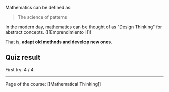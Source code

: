 Mathematics can be defined as:

> The science of patterns
    
In the modern day, mathematics can be thought of as "Design Thinking" for abstract concepts. ([[Emprendimiento I]])

That is, **adapt old methods and develop new ones**.

## Quiz result
First try: 4 / 4.

--- 
Page of the course: [[Mathematical Thinking]]
